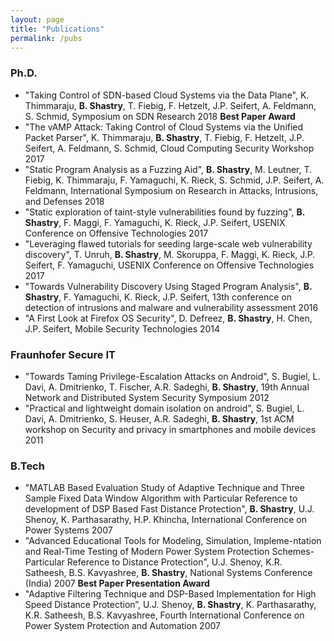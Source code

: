 ```yaml
---
layout: page
title: "Publications"
permalink: /pubs
---
```


### Ph.D.

- "Taking Control of SDN-based Cloud Systems via the Data Plane", K. Thimmaraju, **B. Shastry**, T. Fiebig, F. Hetzelt, J.P. Seifert, A. Feldmann, S. Schmid, Symposium on SDN Research 2018 **Best Paper Award**
- "The vAMP Attack: Taking Control of Cloud Systems via the Unified Packet Parser", K. Thimmaraju, **B. Shastry**, T. Fiebig, F. Hetzelt, J.P. Seifert, A. Feldmann, S. Schmid, Cloud Computing Security Workshop 2017
- "Static Program Analysis as a Fuzzing Aid", **B. Shastry**, M. Leutner, T. Fiebig, K. Thimmaraju, F. Yamaguchi, K. Rieck, S. Schmid, J.P. Seifert, A. Feldmann, International Symposium on Research in Attacks, Intrusions, and Defenses 2018
- "Static exploration of taint-style vulnerabilities found by fuzzing", **B. Shastry**, F. Maggi, F. Yamaguchi, K. Rieck, J.P. Seifert, USENIX Conference on Offensive Technologies 2017
- "Leveraging flawed tutorials for seeding large-scale web vulnerability discovery", T. Unruh, **B. Shastry**, M. Skoruppa, F. Maggi, K. Rieck, J.P. Seifert, F. Yamaguchi, USENIX Conference on Offensive Technologies 2017
- "Towards Vulnerability Discovery Using Staged Program Analysis", **B. Shastry**, F. Yamaguchi, K. Rieck, J.P. Seifert, 13th conference on detection of intrusions and malware and vulnerability assessment 2016
- "A First Look at Firefox OS Security", D. Defreez, **B. Shastry**, H. Chen, J.P. Seifert, Mobile Security Technologies 2014

### Fraunhofer Secure IT

- "Towards Taming Privilege-Escalation Attacks on Android", S. Bugiel, L. Davi, A. Dmitrienko, T. Fischer, A.R. Sadeghi, **B. Shastry**, 19th Annual Network and Distributed System Security Symposium 2012
- "Practical and lightweight domain isolation on android", S. Bugiel, L. Davi, A. Dmitrienko, S. Heuser, A.R. Sadeghi, **B. Shastry**, 1st ACM workshop on Security and privacy in smartphones and mobile devices 2011

### B.Tech

- "MATLAB Based Evaluation Study of Adaptive Technique and Three Sample Fixed Data Window Algorithm with Particular Reference to development of DSP Based Fast Distance Protection", **B. Shastry**, U.J. Shenoy, K. Parthasarathy, H.P. Khincha, International Conference on Power Systems 2007 
- "Advanced Educational Tools for Modeling, Simulation, Impleme-ntation and Real-Time Testing of Modern Power System Protection Schemes-Particular Reference to Distance Protection", U.J. Shenoy, K.R. Satheesh, B.S. Kavyashree, **B. Shastry**, National Systems Conference (India) 2007 **Best Paper Presentation Award**
- "Adaptive Filtering Technique and DSP-Based Implementation for High Speed Distance Protection”, U.J. Shenoy, **B. Shastry**, K. Parthasarathy, K.R. Satheesh, B.S. Kavyashree, Fourth International Conference on Power System Protection and Automation 2007

